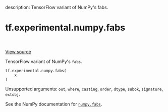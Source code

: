 description: TensorFlow variant of NumPy's fabs.

<div itemscope itemtype="http://developers.google.com/ReferenceObject">
<meta itemprop="name" content="tf.experimental.numpy.fabs" />
<meta itemprop="path" content="Stable" />
</div>

# tf.experimental.numpy.fabs

<!-- Insert buttons and diff -->

<table class="tfo-notebook-buttons tfo-api nocontent" align="left">

</table>

<a target="_blank" class="external" href="/code/stable/tensorflow/python/ops/numpy_ops/np_math_ops.py">View source</a>



TensorFlow variant of NumPy's `fabs`.

<pre class="devsite-click-to-copy prettyprint lang-py tfo-signature-link">
<code>tf.experimental.numpy.fabs(
    x
)
</code></pre>



<!-- Placeholder for "Used in" -->

Unsupported arguments: `out`, `where`, `casting`, `order`, `dtype`, `subok`, `signature`, `extobj`.

See the NumPy documentation for [`numpy.fabs`](https://numpy.org/doc/1.16/reference/generated/numpy.fabs.html).